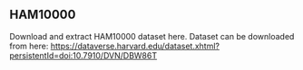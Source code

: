 ## HAM10000

Download and extract HAM10000 dataset here. Dataset can be downloaded from here:
https://dataverse.harvard.edu/dataset.xhtml?persistentId=doi:10.7910/DVN/DBW86T